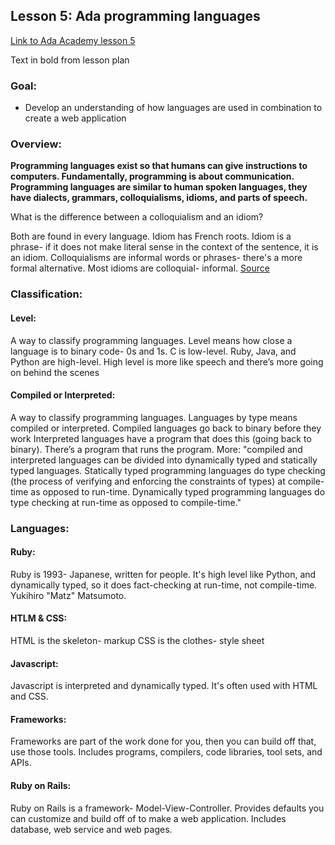 ## Lesson 5: Ada programming languages

[Link to Ada Academy lesson 5](https://github.com/Ada-Developers-Academy/jump-start/tree/master/preparing-to-code/ada-languages)

Text in bold from lesson plan 

### Goal:
* Develop an understanding of how languages are used in combination to create a web application

### Overview: 
**Programming languages exist so that humans can give instructions to computers. Fundamentally, programming is about communication. Programming languages are similar to human spoken languages, they have dialects, grammars, colloquialisms, idioms, and parts of speech.**

What is the difference between a colloquialism and an idiom?

Both are found in every language. Idiom has French roots. Idiom is a phrase- if it does not make literal sense in the context of the sentence, it is an idiom. Colloquialisms are informal words or phrases- there's a more formal alternative. Most idioms are colloquial- informal. [Source](http://www.differencebetween.com/difference-between-idioms-and-vs-colloquialisms/) 


### Classification: 

#### Level:
A way to classify programming languages. Level means how close a language is to binary code- 0s and 1s. C is low-level. Ruby, Java, and Python are high-level. High level is more like speech and there’s more going on behind the scenes

#### Compiled or Interpreted:
A way to classify programming languages. Languages by type means compiled or interpreted. Compiled languages go back to binary before they work
Interpreted languages have a program that does this (going back to binary). There’s a program that runs the program. More: "compiled and interpreted languages can be divided into dynamically typed and statically typed languages. Statically typed programming languages do type checking (the process of verifying and enforcing the constraints of types) at compile-time as opposed to run-time. Dynamically typed programming languages do type checking at run-time as opposed to compile-time."

### Languages: 
#### Ruby:
Ruby is 1993- Japanese, written for people. It's high level like Python, and dynamically typed, so it does fact-checking at run-time, not compile-time. 
Yukihiro "Matz" Matsumoto.

#### HTLM & CSS: 

HTML is the skeleton- markup
CSS is the clothes- style sheet

#### Javascript:

Javascript is interpreted and dynamically typed. It's often used with HTML and CSS.
#### Frameworks:

Frameworks are part of the work done for you, then you can build off that, use those tools. Includes programs, compilers, code libraries, tool sets, and APIs.
#### Ruby on Rails:

Ruby on Rails is a framework- Model-View-Controller. Provides defaults you can customize and build off of to make a web application. Includes database, web service and web pages. 



